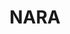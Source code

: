---
# This topic lives at
# https://digital.gov/topics/nara

# Topic Title
title: "NARA"

# description — keep it short and clear
# summary: ""

# Weight
weight: 1

# For more information on managing topics,
# see https://github.com/GSA/digitalgov.gov/wiki/topics
---